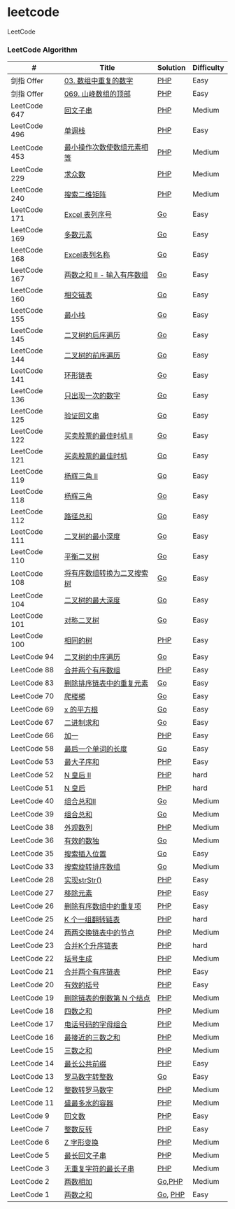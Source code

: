 # leetcode
LeetCode

### LeetCode Algorithm

| #            | Title                                                        | Solution                                                     | Difficulty |
| ------------ | ------------------------------------------------------------ | ------------------------------------------------------------ | ---------- |
| 剑指 Offer | [03. 数组中重复的数字](https://leetcode-cn.com/problems/shu-zu-zhong-zhong-fu-de-shu-zi-lcof/) | [PHP](https://github.com/moon-zhangyue/leetcode/blob/master/editor/cn/%5Boffer03%5DfindRepeatNumber.php) | Easy     |
| 剑指 Offer | [069. 山峰数组的顶部](https://leetcode-cn.com/problems/B1IidL/) | [PHP](https://github.com/moon-zhangyue/leetcode/blob/master/editor/cn/%5Boffer069%5DpeakIndexInMountainArray.php) | Easy     |
| LeetCode 647 | [回文子串](https://leetcode-cn.com/problems/palindromic-substrings/) | [PHP](https://gitee.com/love-for-poetry/Leetcode/blob/love-for-poetry/code/PHP/src/countSubstrings.PHP) | Medium     |
| LeetCode 496 | [单调栈](https://leetcode-cn.com/problems/next-greater-element-i/) | [PHP](https://github.com/moon-zhangyue/leetcode/blob/master/editor/cn/%5B496%5D%E4%B8%8B%E4%B8%80%E4%B8%AA%E6%9B%B4%E5%A4%A7%E5%85%83%E7%B4%A0%20I.php) | Easy     |
| LeetCode 453 | [最小操作次数使数组元素相等](https://leetcode-cn.com/problems/palindromic-substrings/) | [PHP](https://github.com/moon-zhangyue/leetcode/blob/master/editor/cn/%5B453%5D%E6%9C%80%E5%B0%8F%E6%93%8D%E4%BD%9C%E6%AC%A1%E6%95%B0%E4%BD%BF%E6%95%B0%E7%BB%84%E5%85%83%E7%B4%A0%E7%9B%B8%E7%AD%89.php) | Medium     |
| LeetCode 229 | [求众数](https://leetcode-cn.com/problems/majority-element-ii/) | [PHP](https://github.com/moon-zhangyue/leetcode/blob/master/editor/cn/%5B229%5D%E6%B1%82%E4%BC%97%E6%95%B0%20II.php) | Medium     |
| LeetCode 240 | [搜索二维矩阵](https://leetcode-cn.com/problems/search-a-2d-matrix-ii/) | [PHP](https://github.com/moon-zhangyue/leetcode/blob/master/editor/cn/%5B240%5D%E6%90%9C%E7%B4%A2%E4%BA%8C%E7%BB%B4%E7%9F%A9%E9%98%B5%20II.php) | Medium     |
| LeetCode 171 | [Excel 表列序号](https://leetcode-cn.com/problems/excel-sheet-column-number/submissions/) | [Go](https://gitee.com/love-for-poetry/Leetcode/blob/love-for-poetry/code/go/src/titleToNumber.go) | Easy       |
| LeetCode 169 | [多数元素](https://leetcode-cn.com/problems/majority-element/submissions/) | [Go](https://gitee.com/love-for-poetry/Leetcode/blob/love-for-poetry/code/go/src/majorityElement.go) | Easy       |
| LeetCode 168 | [Excel表列名称](https://leetcode-cn.com/problems/excel-sheet-column-title/submissions/) | [Go](https://gitee.com/love-for-poetry/Leetcode/blob/love-for-poetry/code/go/src/convertToTitle.go) | Easy       |
| LeetCode 167 | [两数之和 II - 输入有序数组](https://leetcode-cn.com/problems/two-sum-ii-input-array-is-sorted/submissions/) | [Go](https://gitee.com/love-for-poetry/Leetcode/blob/love-for-poetry/code/go/src/twoSumIndex.go) | Easy       |
| LeetCode 160 | [相交链表](https://leetcode-cn.com/problems/intersection-of-two-linked-lists/submissions/) | [Go](https://gitee.com/love-for-poetry/Leetcode/blob/love-for-poetry/code/go/src/getIntersectionNode.go) | Easy       |
| LeetCode 155 | [最小栈](https://leetcode-cn.com/problems/min-stack/submissions/) | [Go](https://gitee.com/love-for-poetry/Leetcode/blob/love-for-poetry/code/go/src/MinStack.go) | Easy       |
| LeetCode 145 | [二叉树的后序遍历](https://leetcode-cn.com/problems/binary-tree-postorder-traversal/) | [Go](https://gitee.com/love-for-poetry/Leetcode/blob/love-for-poetry/code/go/src/postorderTraversal.go) | Easy       |
| LeetCode 144 | [二叉树的前序遍历](https://leetcode-cn.com/problems/binary-tree-preorder-traversal/submissions/) | [Go](https://gitee.com/love-for-poetry/Leetcode/blob/love-for-poetry/code/go/src/preorderTraversal.go) | Easy       |
| LeetCode 141 | [环形链表](https://leetcode-cn.com/problems/linked-list-cycle/submissions/) | [Go](https://gitee.com/love-for-poetry/Leetcode/blob/love-for-poetry/code/go/src/hasCycle.go) | Easy       |
| LeetCode 136 | [只出现一次的数字](https://leetcode-cn.com/problems/single-number/) | [Go](https://gitee.com/love-for-poetry/Leetcode/blob/love-for-poetry/code/go/src/singleNumber.go) | Easy       |
| LeetCode 125 | [验证回文串](https://leetcode-cn.com/problems/valid-palindrome/submissions/) | [Go](https://gitee.com/love-for-poetry/Leetcode/blob/love-for-poetry/code/go/src/isPalindrome.go) | Easy       |
| LeetCode 122 | [买卖股票的最佳时机 II](https://leetcode-cn.com/problems/best-time-to-buy-and-sell-stock-ii/submissions/) | [Go](https://gitee.com/love-for-poetry/Leetcode/blob/love-for-poetry/code/go/src/maxProfit2.go) | Easy       |
| LeetCode 121 | [买卖股票的最佳时机](https://leetcode-cn.com/problems/best-time-to-buy-and-sell-stock/submissions/) | [Go](https://gitee.com/love-for-poetry/Leetcode/blob/love-for-poetry/code/go/src/maxProfit.go) | Easy       |
| LeetCode 119 | [杨辉三角 II](https://leetcode-cn.com/problems/pascals-triangle-ii/submissions/) | [Go](https://gitee.com/love-for-poetry/Leetcode/blob/love-for-poetry/code/go/src/getRow.go) | Easy       |
| LeetCode 118 | [杨辉三角](https://leetcode-cn.com/problems/pascals-triangle/submissions/) | [Go](https://gitee.com/love-for-poetry/Leetcode/blob/love-for-poetry/code/go/src/generate.go) | Easy       |
| LeetCode 112 | [路径总和](https://leetcode-cn.com/problems/path-sum/submissions/) | [Go](https://gitee.com/love-for-poetry/Leetcode/blob/love-for-poetry/code/go/src/hasPathSum.go) | Easy       |
| LeetCode 111 | [二叉树的最小深度](https://leetcode-cn.com/problems/minimum-depth-of-binary-tree/submissions/) | [Go](https://gitee.com/love-for-poetry/Leetcode/blob/love-for-poetry/code/go/src/minDepth.go) | Easy       |
| LeetCode 110 | [平衡二叉树](https://leetcode-cn.com/problems/balanced-binary-tree/submissions/) | [Go](https://gitee.com/love-for-poetry/Leetcode/blob/love-for-poetry/code/go/src/isBalanced.go) | Easy       |
| LeetCode 108 | [将有序数组转换为二叉搜索树](https://leetcode-cn.com/problems/convert-sorted-array-to-binary-search-tree/submissions/) | [Go](https://gitee.com/love-for-poetry/Leetcode/blob/love-for-poetry/code/go/src/sortedArrayToBST.go) | Easy       |
| LeetCode 104 | [二叉树的最大深度](https://leetcode-cn.com/problems/maximum-depth-of-binary-tree/) | [Go](https://gitee.com/love-for-poetry/Leetcode/blob/love-for-poetry/code/go/src/maxDepth.go) | Easy       |
| LeetCode 101 | [对称二叉树](https://leetcode-cn.com/problems/symmetric-tree/) | [Go](https://gitee.com/love-for-poetry/Leetcode/blob/love-for-poetry/code/go/src/isSymmetric.go) | Easy       |
| LeetCode 100 | [相同的树](https://leetcode-cn.com/problems/same-tree/)      | [PHP](https://github.com/moon-zhangyue/leetcode/blob/master/editor/cn/%5B100%5D%E7%9B%B8%E5%90%8C%E7%9A%84%E6%A0%91.php) | Easy       |
| LeetCode 94  | [二叉树的中序遍历](https://leetcode-cn.com/problems/binary-tree-inorder-traversal/submissions/) | [Go](https://github.com/moon-zhangyue/leetcode/blob/master/editor/cn/%5B94%5D%E4%BA%8C%E5%8F%89%E6%A0%91%E7%9A%84%E4%B8%AD%E5%BA%8F%E9%81%8D%E5%8E%86.php) | Easy       |
| LeetCode 88  | [合并两个有序数组](https://leetcode-cn.com/problems/merge-sorted-array/) | [PHP](https://gitee.com/love-for-poetry/Leetcode/blob/love-for-poetry/code/PHP/src/mergeSortArray.PHP) | Easy       |
| LeetCode 83  | [删除排序链表中的重复元素](https://leetcode-cn.com/problems/remove-duplicates-from-sorted-list/) | [Go](https://gitee.com/love-for-poetry/Leetcode/blob/love-for-poetry/code/go/src/deleteDuplicates.go) | Easy       |
| LeetCode 70  | [爬楼梯](https://leetcode-cn.com/problems/climbing-stairs/submissions/) | [Go](https://gitee.com/love-for-poetry/Leetcode/blob/love-for-poetry/code/go/src/climbStairs.go) | Easy       |
| LeetCode 69  | [x 的平方根](https://leetcode-cn.com/problems/sqrtx/)        | [Go](https://gitee.com/love-for-poetry/Leetcode/blob/love-for-poetry/code/go/src/mySqrt.go) | Easy       |
| LeetCode 67  | [二进制求和](https://leetcode-cn.com/problems/add-binary/)   | [Go](https://gitee.com/love-for-poetry/Leetcode/blob/love-for-poetry/code/go/src/addBinary.go) | Easy       |
| LeetCode 66  | [加一](https://leetcode-cn.com/problems/plus-one/)           | [PHP](https://github.com/moon-zhangyue/leetcode/blob/master/editor/cn/%5B66%5D%E5%8A%A0%E4%B8%80.php) | Easy       |
| LeetCode 58  | [最后一个单词的长度](https://leetcode-cn.com/problems/length-of-last-word/submissions/) | [Go](https://gitee.com/love-for-poetry/Leetcode/blob/love-for-poetry/code/go/src/lengthOfLastWord.go) | Easy       |
| LeetCode 53  | [最大子序和](https://leetcode-cn.com/problems/maximum-subarray/) | [PHP](https://github.com/moon-zhangyue/leetcode/blob/master/editor/cn/%5B53%5D%E6%9C%80%E5%A4%A7%E5%AD%90%E5%BA%8F%E5%92%8C.php) | Easy       |
| LeetCode 52  | [N 皇后 II](https://leetcode-cn.com/problems/n-queens-ii/)   | [PHP](https://gitee.com/love-for-poetry/Leetcode/blob/love-for-poetry/code/PHP/src/totalNQueens.PHP) | hard       |
| LeetCode 51  | [N 皇后](https://leetcode-cn.com/problems/n-queens/)         | [PHP](https://gitee.com/love-for-poetry/Leetcode/blob/love-for-poetry/code/PHP/src/solveNQueens.PHP) | hard       |
| LeetCode 40  | [组合总和II](https://leetcode-cn.com/problems/combination-sum-ii/) | [Go](https://gitee.com/love-for-poetry/Leetcode/blob/love-for-poetry/code/go/src/combinationSum2.go) | Medium     |
| LeetCode 39  | [组合总和](https://leetcode-cn.com/problems/combination-sum/) | [Go](https://gitee.com/love-for-poetry/Leetcode/blob/love-for-poetry/code/go/src/combinationSum.go) | Medium     |
| LeetCode 38  | [外观数列](https://leetcode-cn.com/problems/count-and-say/)  | [PHP](https://github.com/moon-zhangyue/leetcode/blob/master/editor/cn/%5B38%5D%E5%A4%96%E8%A7%82%E6%95%B0%E5%88%97.php) | Medium     |
| LeetCode 36  | [有效的数独](https://leetcode-cn.com/problems/valid-sudoku/) | [Go](https://gitee.com/love-for-poetry/Leetcode/blob/love-for-poetry/code/go/src/isValidSudoku.go) | Medium     |
| LeetCode 35  | [搜索插入位置](https://leetcode-cn.com/problems/search-insert-position/) | [Go](https://gitee.com/love-for-poetry/Leetcode/blob/love-for-poetry/code/go/src/searchInsert.go) | Easy       |
| LeetCode 33  | [搜索旋转排序数组](https://leetcode-cn.com/problems/search-in-rotated-sorted-array/) | [Go](https://gitee.com/love-for-poetry/Leetcode/blob/love-for-poetry/code/go/src/search.go) | Medium     |
| LeetCode 28  | [实现strStr()](https://leetcode-cn.com/problems/implement-strstr/) | [PHP](https://github.com/moon-zhangyue/leetcode/blob/master/editor/cn/%5B28%5DstrStr.php) | Easy     |
| LeetCode 27  | [移除元素](https://leetcode-cn.com/problems/remove-element/) | [PHP](https://github.com/moon-zhangyue/leetcode/blob/master/editor/cn/%5B27%5DremoveElement.php) | Easy       |
| LeetCode 26  | [删除有序数组中的重复项](https://leetcode-cn.com/problems/remove-duplicates-from-sorted-array/) | [PHP](https://github.com/moon-zhangyue/leetcode/blob/master/editor/cn/[26]removeDuplicates.php) | Easy       |
| LeetCode 25  | [K 个一组翻转链表](https://leetcode-cn.com/problems/reverse-nodes-in-k-group/) | [PHP](https://gitee.com/love-for-poetry/Leetcode/blob/love-for-poetry/code/PHP/src/reverseKGroup.PHP) | hard       |
| LeetCode 24  | [两两交换链表中的节点](https://leetcode-cn.com/problems/swap-nodes-in-pairs/) | [PHP](https://gitee.com/love-for-poetry/Leetcode/blob/love-for-poetry/code/PHP/src/swapPairs.PHP) | Medium     |
| LeetCode 23  | [合并K个升序链表](https://leetcode-cn.com/problems/merge-k-sorted-lists/) | [PHP](https://gitee.com/love-for-poetry/Leetcode/blob/love-for-poetry/code/PHP/src/mergeKLists.PHP) | hard       |
| LeetCode 22  | [括号生成](https://leetcode-cn.com/problems/generate-parentheses/) | [PHP](https://gitee.com/love-for-poetry/Leetcode/blob/love-for-poetry/code/PHP/src/generateParenthesis.PHP) | Medium     |
| LeetCode 21  | [合并两个有序链表](https://leetcode-cn.com/problems/merge-two-sorted-lists/) | [PHP](https://gitee.com/love-for-poetry/Leetcode/blob/love-for-poetry/code/PHP/src/mergeSortArray.PHP) | Easy       |
| LeetCode 20  | [有效的括号](https://leetcode-cn.com/problems/valid-parentheses/) | [PHP](https://gitee.com/love-for-poetry/Leetcode/blob/love-for-poetry/code/PHP/src/isValid.PHP) | Easy       |
| LeetCode 19  | [删除链表的倒数第 N 个结点](https://leetcode-cn.com/problems/remove-nth-node-from-end-of-list/) | [PHP](https://gitee.com/love-for-poetry/Leetcode/blob/love-for-poetry/code/PHP/src/removeNthFromEnd.PHP) | Medium     |
| LeetCode 18  | [四数之和](https://leetcode-cn.com/problems/4sum/)           | [PHP](https://gitee.com/love-for-poetry/Leetcode/blob/love-for-poetry/code/PHP/src/fourSum.PHP) | Medium     |
| LeetCode 17  | [电话号码的字母组合](https://leetcode-cn.com/problems/letter-combinations-of-a-phone-number/) | [PHP](https://gitee.com/love-for-poetry/Leetcode/blob/love-for-poetry/code/PHP/src/letterCombinations.PHP) | Medium     |
| LeetCode 16  | [最接近的三数之和](https://leetcode-cn.com/problems/3sum-closest/) | [PHP](https://gitee.com/love-for-poetry/Leetcode/blob/love-for-poetry/code/PHP/src/threeSumClosest.PHP) | Medium     |
| LeetCode 15  | [三数之和](https://leetcode-cn.com/problems/3sum/)           | [PHP](https://gitee.com/love-for-poetry/Leetcode/blob/love-for-poetry/code/PHP/src/threeSum.PHP) | Medium     |
| LeetCode 14  | [最长公共前缀](https://leetcode-cn.com/problems/longest-common-prefix/) | [PHP](https://gitee.com/love-for-poetry/Leetcode/blob/love-for-poetry/code/PHP/src/longestCommonPrefix.PHP) | Easy       |
| LeetCode 13  | [罗马数字转整数](https://leetcode-cn.com/problems/roman-to-integer/) | [Go](https://github.com/moon-zhangyue/goLearn/blob/master/src/leetcode/editor/cn/%5B13%5D%E7%BD%97%E9%A9%AC%E6%95%B0%E5%AD%97%E8%BD%AC%E6%95%B4%E6%95%B0.go) | Easy       |
| LeetCode 12  | [整数转罗马数字](https://leetcode-cn.com/problems/integer-to-roman/) | [PHP](https://gitee.com/love-for-poetry/Leetcode/blob/love-for-poetry/code/PHP/src/intToRoman.PHP) | Medium     |
| LeetCode 11  | [盛最多水的容器](https://leetcode-cn.com/problems/container-with-most-water/) | [PHP](https://gitee.com/love-for-poetry/Leetcode/blob/love-for-poetry/code/PHP/src/maxArea.PHP) | Medium     |
| LeetCode 9   | [回文数](https://leetcode-cn.com/problems/palindrome-number/) | [PHP](https://gitee.com/love-for-poetry/Leetcode/blob/love-for-poetry/code/PHP/src/isPalindrome.PHP) | Easy       |
| LeetCode 7   | [整数反转](https://leetcode-cn.com/problems/reverse-integer/) | [PHP](https://github.com/moon-zhangyue/leetcode/blob/master/editor/cn/%5B7%5D%E6%95%B4%E6%95%B0%E5%8F%8D%E8%BD%AC.php) | Easy       |
| LeetCode 6   | [Z 字形变换](https://leetcode-cn.com/problems/zigzag-conversion/) | [PHP](https://gitee.com/love-for-poetry/Leetcode/blob/love-for-poetry/code/PHP/src/stringConvert.PHP) | Medium     |
| LeetCode 5   | [最长回文子串](https://leetcode-cn.com/problems/longest-palindromic-substring/) | [PHP](https://gitee.com/love-for-poetry/Leetcode/blob/love-for-poetry/code/PHP/src/longestPalindrome.PHP) | Medium     |
| LeetCode 3   | [无重复字符的最长子串](https://leetcode-cn.com/problems/longest-substring-without-repeating-characters/) | [PHP](https://github.com/moon-zhangyue/leetcode/blob/master/editor/cn/%5B3%5D%E6%97%A0%E9%87%8D%E5%A4%8D%E5%AD%97%E7%AC%A6%E7%9A%84%E6%9C%80%E9%95%BF%E5%AD%90%E4%B8%B2.php) | Medium     |
| LeetCode 2   | [两数相加](https://leetcode-cn.com/problems/add-two-numbers/) | [Go](https://gitee.com/love-for-poetry/Leetcode/blob/love-for-poetry/code/go/src/addTwoNumbers.go),[PHP](https://gitee.com/love-for-poetry/Leetcode/blob/love-for-poetry/code/PHP/src/addTwoNumbers.PHP) | Medium     |
| LeetCode 1   | [两数之和](https://leetcode-cn.com/problems/two-sum/)        | [Go](https://github.com/moon-zhangyue/goLearn/blob/master/src/leetcode/editor/cn/%5B1%5D%E4%B8%A4%E6%95%B0%E4%B9%8B%E5%92%8C.go), [PHP](https://github.com/moon-zhangyue/leetcode/blob/master/editor/cn/%5B1%5D%E4%B8%A4%E6%95%B0%E4%B9%8B%E5%92%8C.php) | Easy       |
